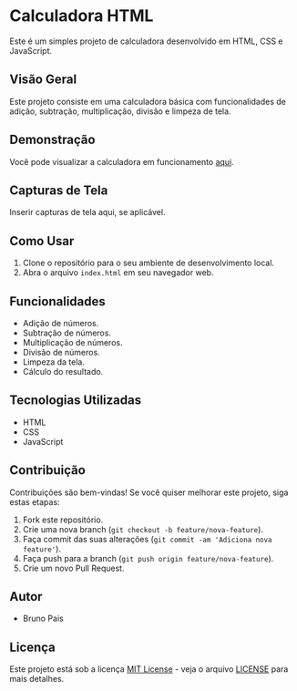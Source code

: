 # Calculadora HTML

Este é um simples projeto de calculadora desenvolvido em HTML, CSS e JavaScript.

## Visão Geral

Este projeto consiste em uma calculadora básica com funcionalidades de adição, subtração, multiplicação, divisão e limpeza de tela.

## Demonstração

Você pode visualizar a calculadora em funcionamento [aqui](link_para_o_projeto_hospedado).

## Capturas de Tela

Inserir capturas de tela aqui, se aplicável.

## Como Usar

1. Clone o repositório para o seu ambiente de desenvolvimento local.
2. Abra o arquivo `index.html` em seu navegador web.

## Funcionalidades

- Adição de números.
- Subtração de números.
- Multiplicação de números.
- Divisão de números.
- Limpeza da tela.
- Cálculo do resultado.

## Tecnologias Utilizadas

- HTML
- CSS
- JavaScript

## Contribuição

Contribuições são bem-vindas! Se você quiser melhorar este projeto, siga estas etapas:

1. Fork este repositório.
2. Crie uma nova branch (`git checkout -b feature/nova-feature`).
3. Faça commit das suas alterações (`git commit -am 'Adiciona nova feature'`).
4. Faça push para a branch (`git push origin feature/nova-feature`).
5. Crie um novo Pull Request.

## Autor

- Bruno Pais

## Licença

Este projeto está sob a licença [MIT License](https://opensource.org/licenses/MIT) - veja o arquivo [LICENSE](link_para_o_arquivo_LICENSE) para mais detalhes.
